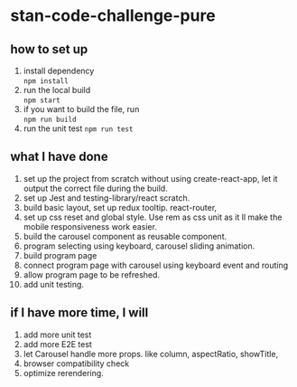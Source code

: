 # stan-code-challenge-pure

## how to set up 
 1. install dependency  
```npm install```
 2. run the local build  
```npm start```   
 3. if you want to build the file, run     
```npm run build```
4. run the unit test
```npm run test```

## what I have done 
1. set up the project from scratch without using create-react-app, let it output the correct file during the build.   
2. set up Jest and testing-library/react scratch.
3. build basic layout, set up redux tooltip. react-router, 
4. set up css reset and global style. Use rem as css unit as it ll make the mobile responsiveness work easier.
5. build the carousel component as reusable component.
6. program selecting using keyboard, carousel sliding animation.
7. build program page
8. connect program page with carousel using keyboard event and routing
9. allow program page to be refreshed. 
10. add unit testing.

## if I have more time, I will
1. add more unit test
2. add more E2E test
3. let Carousel handle more props. like column, aspectRatio, showTitle,
7. browser compatibility check
9. optimize rerendering.